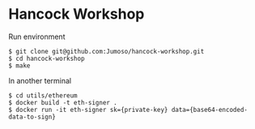 # Hancock Workshop

Run environment
~~~
$ git clone git@github.com:Jumoso/hancock-workshop.git
$ cd hancock-workshop
$ make
~~~

In another terminal
~~~ 
$ cd utils/ethereum
$ docker build -t eth-signer . 
$ docker run -it eth-signer sk={private-key} data={base64-encoded-data-to-sign}
~~~
